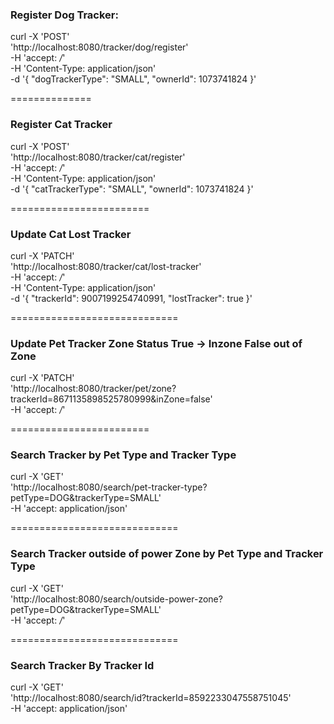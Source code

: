 ### Register Dog Tracker:

curl -X 'POST' \
'http://localhost:8080/tracker/dog/register' \
-H 'accept: */*' \
-H 'Content-Type: application/json' \
-d '{
"dogTrackerType": "SMALL",
"ownerId": 1073741824
}'

==============
### Register Cat Tracker

curl -X 'POST' \
'http://localhost:8080/tracker/cat/register' \
-H 'accept: */*' \
-H 'Content-Type: application/json' \
-d '{
"catTrackerType": "SMALL",
"ownerId": 1073741824
}'

========================
### Update Cat Lost Tracker

curl -X 'PATCH' \
'http://localhost:8080/tracker/cat/lost-tracker' \
-H 'accept: */*' \
-H 'Content-Type: application/json' \
-d '{
"trackerId": 9007199254740991,
"lostTracker": true
}'

=============================
### Update Pet Tracker Zone Status True -> Inzone False out of Zone
curl -X 'PATCH' \
'http://localhost:8080/tracker/pet/zone?trackerId=8671135898525780999&inZone=false' \
-H 'accept: */*'

========================
### Search Tracker by Pet Type and Tracker Type

curl -X 'GET' \
'http://localhost:8080/search/pet-tracker-type?petType=DOG&trackerType=SMALL' \
-H 'accept: application/json'

=============================
### Search Tracker outside of power Zone by Pet Type and Tracker Type

curl -X 'GET' \
'http://localhost:8080/search/outside-power-zone?petType=DOG&trackerType=SMALL' \
-H 'accept: */*'

=============================

### Search Tracker By Tracker Id

curl -X 'GET' \
'http://localhost:8080/search/id?trackerId=8592233047558751045' \
-H 'accept: application/json'



